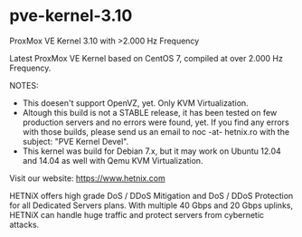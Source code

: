 # pve-kernel-3.10
ProxMox VE Kernel 3.10 with >2.000 Hz Frequency

Latest ProxMox VE Kernel based on CentOS 7, compiled at over 2.000 Hz Frequency.

NOTES:
- This doesen't support OpenVZ, yet. Only KVM Virtualization.
- Altough this build is not a STABLE release, it has been tested on few production servers and no errors were found, yet. If you find any errors with those builds, please send us an email to noc -at- hetnix.ro with the subject: "PVE Kernel Devel". 
- This kernel was build for Debian 7.x, but it may work on Ubuntu 12.04 and 14.04 as well with Qemu KVM Virtualization.

Visit our website: https://www.hetnix.com

HETNiX offers high grade DoS / DDoS Mitigation and DoS / DDoS Protection for all Dedicated Servers plans. With multiple 40 Gbps and 20 Gbps uplinks, HETNiX can handle huge traffic and protect servers from cybernetic attacks. 
	
